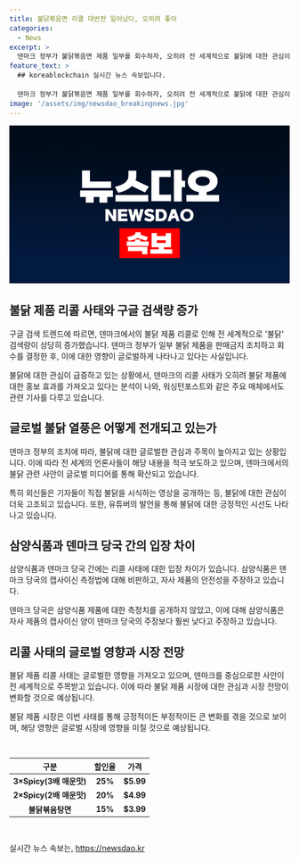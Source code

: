 ```yaml
---
title: 불닭볶음면 리콜 대반전 일어났다, 오히려 좋아
categories:
  - News
excerpt: >
  덴마크 정부가 불닭볶음면 제품 일부를 회수하자, 오히려 전 세계적으로 불닭에 대한 관심이 높아졌다. 구글 검색 트렌드에 따르면 이달 불닭 검색량이 최고를 기록하며, 외신들은 해당 내용을 다뤘고, 유튜버의 발언도 화제가 되었다. 삼양식품은 덴마크 당국의 캡사이신 측정법에 반박 의견서를 제출했으며, 덴마크 수의식품청의 계산과는 다르게 패키지당 캡사이신양을 강조했다.
feature_text: >
  ## koreablockchain 실시간 뉴스 속보입니다.

  덴마크 정부가 불닭볶음면 제품 일부를 회수하자, 오히려 전 세계적으로 불닭에 대한 관심이 높아졌다. 구글 검색 트렌드에 따르면 이달 불닭 검색량이 최고를 기록하며, 외신들은 해당 내용을 다뤘고, 유튜버의 발언도 화제가 되었다. 삼양식품은 덴마크 당국의 캡사이신 측정법에 반박 의견서를 제출했으며, 덴마크 수의식품청의 계산과는 다르게 패키지당 캡사이신양을 강조했다.
image: '/assets/img/newsdao_breakingnews.jpg'
---
```


<p><img src="/assets/img/newsdao_breakingnews.jpg" alt="koreablockchain 속보" /></p>

<h2 data-ke-size="size26">불닭 제품 리콜 사태와 구글 검색량 증가</h2>

<p>구글 검색 트렌드에 따르면, 덴마크에서의 불닭 제품 리콜로 인해 전 세계적으로 '불닭' 검색량이 상당히 증가했습니다. 덴마크 정부가 일부 불닭 제품을 판매금지 조치하고 회수를 결정한 후, 이에 대한 영향이 글로벌하게 나타나고 있다는 사실입니다.</p>

<p data-ke-size="size16">불닭에 대한 관심이 급증하고 있는 상황에서, 덴마크의 리콜 사태가 오히려 불닭 제품에 대한 홍보 효과를 가져오고 있다는 분석이 나와, 워싱턴포스트와 같은 주요 매체에서도 관련 기사를 다루고 있습니다.</p>

<h2 data-ke-size="size26">글로벌 불닭 열풍은 어떻게 전개되고 있는가</h2>

<p>덴마크 정부의 조치에 따라, 불닭에 대한 글로벌한 관심과 주목이 높아지고 있는 상황입니다. 이에 따라 전 세계의 언론사들이 해당 내용을 적극 보도하고 있으며, 덴마크에서의 불닭 관련 사안이 글로벌 미디어를 통해 확산되고 있습니다.</p>

<p data-ke-size="size16">특히 외신들은 기자들이 직접 불닭을 시식하는 영상을 공개하는 등, 불닭에 대한 관심이 더욱 고조되고 있습니다. 또한, 유튜버의 발언을 통해 불닭에 대한 긍정적인 시선도 나타나고 있습니다.</p>

<h2 data-ke-size="size26">삼양식품과 덴마크 당국 간의 입장 차이</h2>

<p>삼양식품과 덴마크 당국 간에는 리콜 사태에 대한 입장 차이가 있습니다. 삼양식품은 덴마크 당국의 캡사이신 측정법에 대해 비판하고, 자사 제품의 안전성을 주장하고 있습니다.</p>

<p data-ke-size="size16">덴마크 당국은 삼양식품 제품에 대한 측정치를 공개하지 않았고, 이에 대해 삼양식품은 자사 제품의 캡사이신 양이 덴마크 당국의 주장보다 훨씬 낮다고 주장하고 있습니다.</p>

<h2 data-ke-size="size26">리콜 사태의 글로벌 영향과 시장 전망</h2>

<p>불닭 제품 리콜 사태는 글로벌한 영향을 가져오고 있으며, 덴마크를 중심으로한 사안이 전 세계적으로 주목받고 있습니다. 이에 따라 불닭 제품 시장에 대한 관심과 시장 전망이 변화할 것으로 예상됩니다.</p>

<p data-ke-size="size16">불닭 제품 시장은 이번 사태를 통해 긍정적이든 부정적이든 큰 변화를 겪을 것으로 보이며, 해당 영향은 글로벌 시장에 영향을 미칠 것으로 예상됩니다.</p>

<p>​</p>

<table>
    <thead>
        <tr>
            <th style="text-align: center;">구분</th>
            <th style="text-align: center;">할인율</th>
            <th style="text-align: center;">가격</th>
        </tr>
    </thead>
    <tbody>
        <tr>
            <td style="text-align: center;"><b>3×Spicy(3배 매운맛)</b></td>
            <td style="text-align: center;"><b>25%</b></td>
            <td style="text-align: center;"><b>$5.99</b></td>
        </tr>
        <tr>
            <td style="text-align: center;"><b>2×Spicy(2배 매운맛)</b></td>
            <td style="text-align: center;"><b>20%</b></td>
            <td style="text-align: center;"><b>$4.99</b></td>
        </tr>
        <tr>
            <td style="text-align: center;"><b>불닭볶음탕면</b></td>
            <td style="text-align: center;"><b>15%</b></td>
            <td style="text-align: center;"><b>$3.99</b></td>
        </tr>
    </tbody>
</table>

<p data-ke-size="size16">&nbsp;</p>
실시간 뉴스 속보는, <a href="https://newsdao.kr" rel="dofollow">https://newsdao.kr</a>


